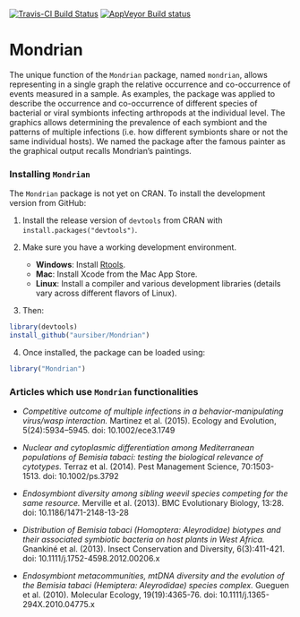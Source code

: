 [![Travis-CI Build Status](https://travis-ci.org/aursiber/Mondrian.svg?branch=master)](https://travis-ci.org/aursiber/Mondrian)
[![AppVeyor Build status](https://ci.appveyor.com/api/projects/status/y3771xk9a4obepas/branch/master?svg=true)](https://ci.appveyor.com/project/aursiber/Mondrian/branch/master)


# Mondrian

The unique function of the `Mondrian` package, named `mondrian`, allows representing in a single graph the relative occurrence and co-occurrence of events measured in a sample.
As examples, the package was applied to describe the occurrence and co-occurrence of different species of bacterial or viral symbionts infecting 
arthropods at the individual level. The graphics allows determining the prevalence of each symbiont and the patterns of multiple infections 
(i.e. how different symbionts share or not the same individual hosts). 
We named the package after the famous painter as the graphical output recalls Mondrian’s paintings.
  


### Installing `Mondrian`

The `Mondrian` package is not yet on CRAN.
To install the development version from GitHub:

1. Install the release version of `devtools` from CRAN with `install.packages("devtools")`.

2. Make sure you have a working development environment.
    * **Windows**: Install [Rtools](http://cran.r-project.org/bin/windows/Rtools/).
    * **Mac**: Install Xcode from the Mac App Store.
    * **Linux**: Install a compiler and various development libraries (details vary across different flavors of Linux).
    
3. Then:
```r
library(devtools)
install_github("aursiber/Mondrian")
```

4. Once installed, the package can be loaded using:

```r
library("Mondrian")
```


### Articles which use `Mondrian` functionalities

* *Competitive outcome of multiple infections in a behavior-manipulating virus/wasp interaction.*
Martinez et al. (2015). Ecology and Evolution, 5(24):5934–5945. doi: 10.1002/ece3.1749

* *Nuclear and cytoplasmic differentiation among Mediterranean populations of Bemisia tabaci: testing the biological relevance of cytotypes.* 
Terraz et al. (2014). Pest Management Science, 70:1503-1513. doi: 10.1002/ps.3792

* *Endosymbiont diversity among sibling weevil species competing for the same resource.*
Merville et al. (2013). BMC Evolutionary Biology, 13:28. doi: 10.1186/1471-2148-13-28

* *Distribution of Bemisia tabaci (Homoptera: Aleyrodidae) biotypes and their associated symbiotic bacteria on host plants in West Africa.*
Gnankiné et al. (2013). Insect Conservation and Diversity, 6(3):411-421. doi: 10.1111/j.1752-4598.2012.00206.x

* *Endosymbiont metacommunities, mtDNA diversity and the evolution of the Bemisia tabaci (Hemiptera: Aleyrodidae) species complex.*
Gueguen et al. (2010). Molecular Ecology, 19(19):4365-76. doi: 10.1111/j.1365-294X.2010.04775.x


